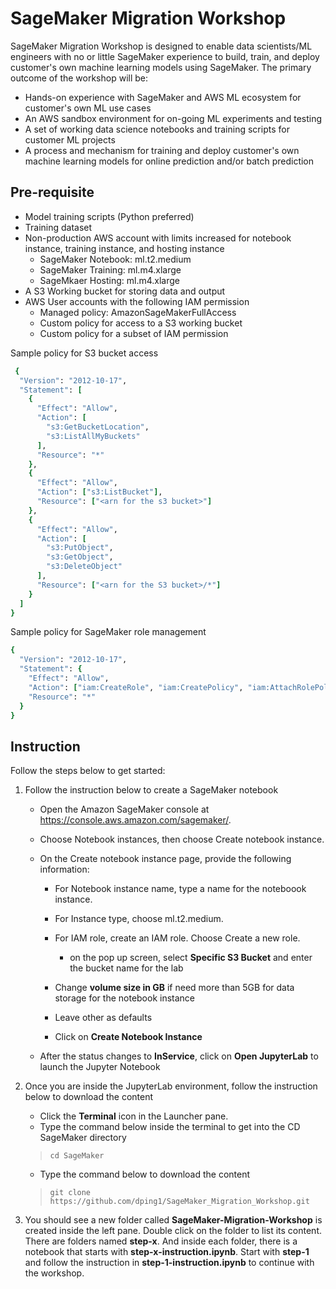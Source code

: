 # SageMaker Migration Workshop

SageMaker Migration Workshop is designed to enable data scientists/ML engineers with no or little SageMaker experience to build, train, and deploy customer's own machine learning models using SageMaker. The primary outcome of the workshop will be:

   - Hands-on experience with SageMaker and AWS ML ecosystem for customer's own ML use cases
   - An AWS sandbox environment for on-going ML experiments and testing
   - A set of working data science notebooks and training scripts for customer ML projects
   - A process and mechanism for training and deploy customer's own machine learning models for online prediction and/or batch prediction
 

## Pre-requisite
 - Model training scripts (Python preferred)
 - Training dataset
 - Non-production AWS account with limits increased for notebook instance, training instance, and hosting instance
     - SageMaker Notebook: ml.t2.medium
     - SageMaker Training: ml.m4.xlarge
     - SageMkaer Hosting: ml.m4.xlarge
 - A S3 Working bucket for storing data and output
 - AWS User accounts with the following IAM permission
     - Managed policy: AmazonSageMakerFullAccess
     - Custom policy for access to a S3 working bucket
     - Custom policy for a subset of IAM permission
 
Sample policy for S3 bucket access
```ruby
 {
  "Version": "2012-10-17",
  "Statement": [
    {
      "Effect": "Allow",
      "Action": [
        "s3:GetBucketLocation",
        "s3:ListAllMyBuckets"
      ],
      "Resource": "*"
    },
    {
      "Effect": "Allow",
      "Action": ["s3:ListBucket"],
      "Resource": ["<arn for the s3 bucket>"]
    },
    {
      "Effect": "Allow",
      "Action": [
        "s3:PutObject",
        "s3:GetObject",
        "s3:DeleteObject"
      ],
      "Resource": ["<arn for the S3 bucket>/*"]
    }
  ]
}
```

Sample policy for SageMaker role management
    
```ruby
{
  "Version": "2012-10-17",
  "Statement": {
    "Effect": "Allow",
    "Action": ["iam:CreateRole", "iam:CreatePolicy", "iam:AttachRolePolicy"],
    "Resource": "*"
  }
}

```

## Instruction

Follow the steps below to get started:

1. Follow the instruction below to create a SageMaker notebook

    - Open the Amazon SageMaker console at https://console.aws.amazon.com/sagemaker/.

    - Choose Notebook instances, then choose Create notebook instance.

    - On the Create notebook instance page, provide the following information:

         - For Notebook instance name, type a name for the noteboook instance.

         - For Instance type, choose ml.t2.medium.

         - For IAM role, create an IAM role.  Choose Create a new role. 
             - on the pop up screen, select **Specific S3 Bucket** and enter the bucket name for the lab
         - Change **volume size in GB** if need more than 5GB for data storage for the notebook instance
         - Leave other as defaults
         - Click on **Create Notebook Instance**
    - After the status changes to **InService**, click on **Open JupyterLab** to launch the Jupyter Notebook
    
             
2. Once you are inside the JupyterLab environment, follow the instruction below to download the content

    - Click the **Terminal** icon in the Launcher pane.
    - Type the command below inside the terminal to get into the CD SageMaker directory
     
    > `cd SageMaker`
    
    - Type the command below to download the content
    
    > `git clone https://github.com/dping1/SageMaker_Migration_Workshop.git`
    
3. You should see a new folder called **SageMaker-Migration-Workshop** is created inside the left pane. Double click on the folder to list its content. There are folders named **step-x**. And inside each folder, there is a notebook that starts with **step-x-instruction.ipynb**. Start with **step-1** and follow the instruction in **step-1-instruction.ipynb** to continue with the workshop. 